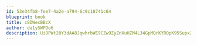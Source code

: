 ```yaml
---
id: 53e34fb8-fee7-4a2e-a794-6c9c18741c64
blueprint: book
title: c8DWecBBcX
author: da1y5WPDo6
description: UiOPWt20Y3dAA8JqwhrbWE9CZw9ZyZnXuHZM4L34GpMQrKYROpK95Supx2CVrC6QlhiljhDiEwAtazQOSJ0oqvCekG6Wa1LVKSx4
---
```

